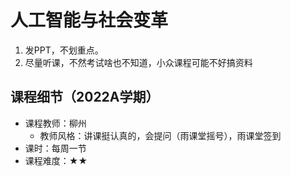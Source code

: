 # 人工智能与社会变革

1. 发PPT，不划重点。
2. 尽量听课，不然考试啥也不知道，小众课程可能不好搞资料

## 课程细节（2022A学期）

- 课程教师：柳州
  - 教师风格：讲课挺认真的，会提问（雨课堂摇号），雨课堂签到
- 课时：每周一节
- 课程难度：★★



